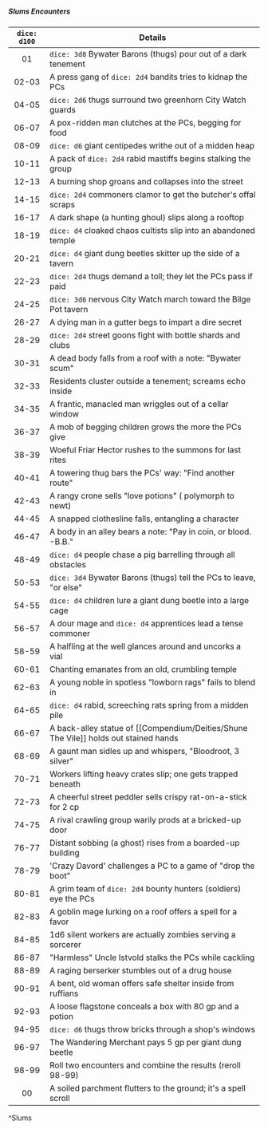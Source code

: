 ##### Slums Encounters
| `dice: d100` | **Details**                                                         |
|:------------:| ------------------------------------------------------------------- |
|      01      | `dice: 3d8` Bywater Barons (thugs) pour out of a dark tenement      |
|    02-03     | A press gang of `dice: 2d4` bandits tries to kidnap the PCs         |
|    04-05     | `dice: 2d6` thugs surround two greenhorn City Watch guards          |
|    06-07     | A pox-ridden man clutches at the PCs, begging for food              |
|    08-09     | `dice: d6` giant centipedes writhe out of a midden heap             |
|    10-11     | A pack of `dice: 2d4` rabid mastiffs begins stalking the group      |
|    12-13     | A burning shop groans and collapses into the street                 |
|    14-15     | `dice: 2d4` commoners clamor to get the butcher's offal scraps      |
|    16-17     | A dark shape (a hunting ghoul) slips along a rooftop                |
|    18-19     | `dice: d4` cloaked chaos cultists slip into an abandoned temple     |
|    20-21     | `dice: d4` giant dung beetles skitter up the side of a tavern       |
|    22-23     | `dice: 2d4` thugs demand a toll; they let the PCs pass if paid      |
|    24-25     | `dice: 3d6` nervous City Watch march toward the Bilge Pot tavern    |
|    26-27     | A dying man in a gutter begs to impart a dire secret                |
|    28-29     | `dice: 2d4` street goons fight with bottle shards and clubs         |
|    30-31     | A dead body falls from a roof with a note: "Bywater scum"           |
|    32-33     | Residents cluster outside a tenement; screams echo inside           |
|    34-35     | A frantic, manacled man wriggles out of a cellar window             |
|    36-37     | A mob of begging children grows the more the PCs give               |
|    38-39     | Woeful Friar Hector rushes to the summons for last rites            |
|    40-41     | A towering thug bars the PCs' way: "Find another route"             |
|    42-43     | A rangy crone sells "love potions" ( polymorph to newt)             |
|    44-45     | A snapped clothesline falls, entangling a character                 |
|    46-47     | A body in an alley bears a note: "Pay in coin, or blood. -B.B."     |
|    48-49     | `dice: d4` people chase a pig barrelling through all obstacles      |
|    50-53     | `dice: 3d4` Bywater Barons (thugs) tell the PCs to leave, "or else" |
|    54-55     | `dice: d4` children lure a giant dung beetle into a large cage      |
|    56-57     | A dour mage and `dice: d4` apprentices lead a tense commoner        |
|    58-59     | A halfling at the well glances around and uncorks a vial            |
|    60-61     | Chanting emanates from an old, crumbling temple                     |
|    62-63     | A young noble in spotless "lowborn rags" fails to blend in          |
|    64-65     | `dice: d4` rabid, screeching rats spring from a midden pile         |
|    66-67     | A back-alley statue of [[Compendium/Deities/Shune The Vile]] holds out stained hands   |
|    68-69     | A gaunt man sidles up and whispers, "Bloodroot, 3 silver"           |
|    70-71     | Workers lifting heavy crates slip; one gets trapped beneath         |
|    72-73     | A cheerful street peddler sells crispy rat-on-a-stick for 2 cp      |
|    74-75     | A rival crawling group warily prods at a bricked-up door            |
|    76-77     | Distant sobbing (a ghost) rises from a boarded-up building          |
|    78-79     | 'Crazy Davord' challenges a PC to a game of "drop the boot"         |
|    80-81     | A grim team of `dice: 2d4` bounty hunters (soldiers) eye the PCs    |
|    82-83     | A goblin mage lurking on a roof offers a spell for a favor          |
|    84-85     | 1d6 silent workers are actually zombies serving a sorcerer          |
|    86-87     | "Harmless" Uncle Istvold stalks the PCs while cackling              |
|    88-89     | A raging berserker stumbles out of a drug house                     |
|    90-91     | A bent, old woman offers safe shelter inside from ruffians          |
|    92-93     | A loose flagstone conceals a box with 80 gp and a potion            |
|    94-95     | `dice: d6` thugs throw bricks through a shop's windows              |
|    96-97     | The Wandering Merchant pays 5 gp per giant dung beetle              |
|    98-99     | Roll two encounters and combine the results (reroll 98-99)          |
|      00      | A soiled parchment flutters to the ground; it's a spell scroll      |
^Slums